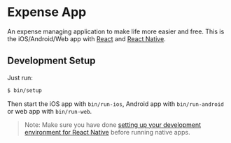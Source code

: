 # Expense App

An expense managing application to make life more easier and free. This is the iOS/Android/Web app with [React](https://facebook.github.io/react/) and [React Native](https://facebook.github.io/react-native/).


## Development Setup

Just run:

```bash
$ bin/setup
```

Then start the iOS app with `bin/run-ios`, Android app with `bin/run-android` or web app with `bin/run-web`.

> Note: Make sure you have done [setting up your development environment for React Native](https://facebook.github.io/react-native/docs/getting-started.html) before running native apps.
